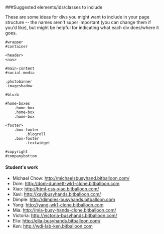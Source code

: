 ###Suggested elements/ids/classes to include

These are some ideas for divs you might want to include in your page structure -- the names aren't super important (you can change them if you'd like), but might be helpful for indicating what each div does/where it goes.

``` 
#wrapper 
#container 

<header> 
<nav>

#main-content 
#social-media 

.photobanner 
.imageshadow

#blurb 

#home-boxes 
    .home-box
    .home-box
    .home-box

<footer> 
    .box-footer 
         .blogroll
    .box-footer 
         .textwidget 

#copyright 
#companybottom
```

#### Student's work
- Michael Chow: http://michaelsbusyhand.bitballoon.com/
- Dom: http://dom-dunnett-wk1-clone.bitballoon.com
- Xiao: http://html-css-xiao.bitballoon.com/
- Xavi: http://xavibusyhands.bitballoon.com/
- Dimple: http://dimples-busyhands.bitballoon.com
- Yang: http://yang-wk1-clone.bitballoon.com
- Mia: http://mia-busy-hands-clone.bitballoon.com/
- Victoria: http://victoria-busyhands.bitballoon.com/
- Elia: http://elia-busyhands.bitballoon.com/
- Ken: http://wdi-lab-ken.bitballoon.com
